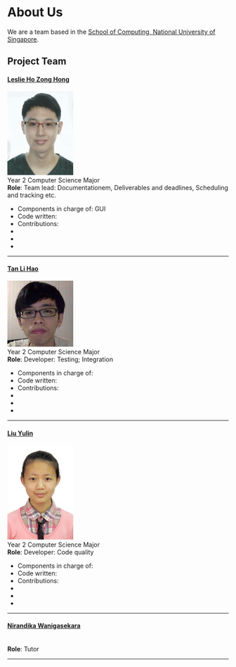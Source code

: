 # About Us

We are a team based in the [School of Computing, National University of Singapore](http://www.comp.nus.edu.sg).

## Project Team
#### [Leslie Ho Zong Hong](https://github.com/e0011875)
<img src="images/e0011875.jpg" width="150"><br>
Year 2 Computer Science Major<br>
**Role**: Team lead: Documentationem, Deliverables and deadlines, Scheduling and tracking etc. <br>
* Components in charge of: GUI
* Code written: 
* Contributions:
 * 
 * 
 * 
 
-----

#### [Tan Li Hao](https://github.com/LiHaoTan)
<img src="images/lihaotan.jpg" width="150"><br>
Year 2 Computer Science Major<br>
**Role**: Developer: Testing; Integration <br>
* Components in charge of: 
* Code written: 
* Contributions:
 * 
 * 
 * 

-----

#### [Liu Yulin](https://github.com/LiuYulin0629)
<img src="images/liuyulin0629.png" width="150"><br>
Year 2 Computer Science Major<br>
**Role**: Developer: Code quality <br>
* Components in charge of: 
* Code written: 
* Contributions:
 * 
 * 
 * 

-----
#### [Nirandika Wanigasekara](https://github.com/nirandiw)
<img src="" width="150"><br>
**Role**: Tutor

-----
